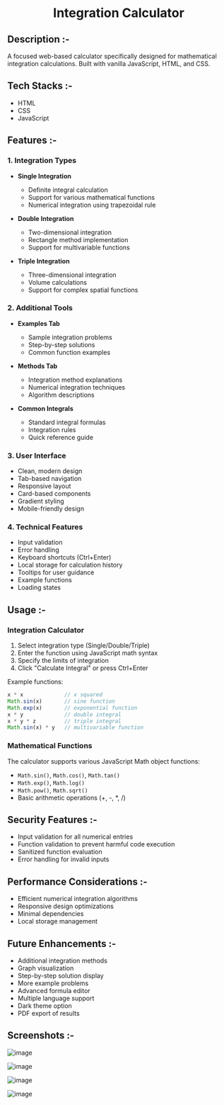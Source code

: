 # <p align="center">Integration Calculator</p>

## Description :-

A focused web-based calculator specifically designed for mathematical integration calculations. Built with vanilla JavaScript, HTML, and CSS.

## Tech Stacks :-

- HTML
- CSS
- JavaScript

## Features :-

### 1. Integration Types
- **Single Integration**
  - Definite integral calculation
  - Support for various mathematical functions
  - Numerical integration using trapezoidal rule

- **Double Integration**
  - Two-dimensional integration
  - Rectangle method implementation
  - Support for multivariable functions

- **Triple Integration**
  - Three-dimensional integration
  - Volume calculations
  - Support for complex spatial functions

### 2. Additional Tools
- **Examples Tab**
  - Sample integration problems
  - Step-by-step solutions
  - Common function examples

- **Methods Tab**
  - Integration method explanations
  - Numerical integration techniques
  - Algorithm descriptions

- **Common Integrals**
  - Standard integral formulas
  - Integration rules
  - Quick reference guide

### 3. User Interface
- Clean, modern design
- Tab-based navigation
- Responsive layout
- Card-based components
- Gradient styling
- Mobile-friendly design

### 4. Technical Features
- Input validation
- Error handling
- Keyboard shortcuts (Ctrl+Enter)
- Local storage for calculation history
- Tooltips for user guidance
- Example functions
- Loading states

## Usage :-

### Integration Calculator
1. Select integration type (Single/Double/Triple)
2. Enter the function using JavaScript math syntax
3. Specify the limits of integration
4. Click "Calculate Integral" or press Ctrl+Enter

Example functions:
```javascript
x * x             // x squared
Math.sin(x)       // sine function
Math.exp(x)       // exponential function
x * y             // double integral
x * y * z         // triple integral
Math.sin(x) * y   // multivariable function
```

### Mathematical Functions
The calculator supports various JavaScript Math object functions:
- `Math.sin()`, `Math.cos()`, `Math.tan()`
- `Math.exp()`, `Math.log()`
- `Math.pow()`, `Math.sqrt()`
- Basic arithmetic operations (+, -, *, /)

## Security Features :-
- Input validation for all numerical entries
- Function validation to prevent harmful code execution
- Sanitized function evaluation
- Error handling for invalid inputs

## Performance Considerations :-
- Efficient numerical integration algorithms
- Responsive design optimizations
- Minimal dependencies
- Local storage management

## Future Enhancements :-
- Additional integration methods
- Graph visualization
- Step-by-step solution display
- More example problems
- Advanced formula editor
- Multiple language support
- Dark theme option
- PDF export of results

## Screenshots :-

![image](https://github.com/user-attachments/assets/1811b4f5-3116-48de-a543-c21110222e58)

![image](https://github.com/user-attachments/assets/079b3efb-c9b9-430d-92b2-1eec66c5860c)

![image](https://github.com/user-attachments/assets/9f0ac0a9-e671-4345-9879-f15fe24bb2c7)

![image](https://github.com/user-attachments/assets/6b49e644-cc8b-4bb7-bdc1-5b9435ef2176)
